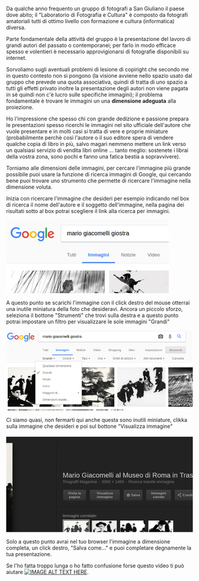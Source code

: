 Da qualche anno frequento un gruppo di fotografi a San Giuliano il paese dove abito; il "Laboratorio di Fotografia e Cultura" è composto da fotografi amatoriali tutti di ottimo livello con formazione e cultura (informatica) diversa.

Parte fondamentale della attività del gruppo è la presentazione del lavoro di grandi autori del passato o contemporanei; per farlo in modo efficace spesso e volentieri è necessario approvigionarsi di fotografie disponibili su internet.

Sorvoliamo sugli aventuali problemi di lesione di copiright che secondo me in questo contesto non si pongono (la visione avviene nello spazio usato dal gruppo che prevede una quota associativa, quindi di tratta di uno spazio a tutti gli effetti privato inoltre la presentazione degli autori non viene pagata in sè quindi non c'è lucro sulle specifiche immagini); il problema fondamentale è trovare le immagini un una **dimensione adeguata** alla proiezione.

Ho l'impressione che spesso chi con grande dedizione e passione prepara le presentazioni spesso ricerchi le immagini nel sito ufficiale dell'autore che vuole presentare e in molti casi si tratta di vere e proprie miniature (probabilmente perchè così l'autore o il suo editore spera di vendere qualche copia di libro in più, salvo magari nemmeno mettere un link verso un qualsiasi servizio di vendita libri online ... tanto meglio: sostenete i librai della vostra zona, sono pochi e fanno una fatica bestia a sopravvivere).

Torniamo alle dimensioni delle immagini, per cercare l'immagine più grande possibile puoi usare la funzione di ricerca immagini di Google, qui cercando bene puoi trovare uno strumento che permette di ricercare l'immagine nella dimensione voluta.

Inizia con ricercare l'immagine che desideri per esempio indicando nel box di ricerca il nome dell'autore e il soggetto dell'immagine, nella pagina dei risultati sotto al box potrai scegliere il link alla ricerca per immagini.

![Google Ricerca immagini](../assets/img/ricerca_immagini_1.png)

A questo punto se scarichi l'immagine con il click destro del mouse otterrai una inutile miniatura della foto che desideravi. Ancora un piccolo sforzo, seleziona il bottone "Strumenti" che trovi sulla destra e a questo punto potrai impostare un filtro per visualizzare le sole immagini "Grandi"

![Google immagini grandi](../assets/img/ricerca_immagini_2.png)

Ci siamo quasi, non fermarti qui anche questa sono inutili miniature, clikka sulla immagine che desideri e poi sul bottone "Visualizza immagine"

![Google visualizza immagine](../assets/img/ricerca_immagini_3.png)

Solo a questo punto avrai nel tuo browser l'immagine a dimensione completa, un click destro, "Salva come..." e puoi completare degnamente la tua presentazione.

Se l'ho fatta troppo lunga o ho fatto confusione forse questo video ti può aiutare [![IMAGE ALT TEXT HERE](https://img.youtube.com/vi/odbDrpK1hqE/0.jpg)](https://www.youtube.com/watch?v=odbDrpK1hqE).